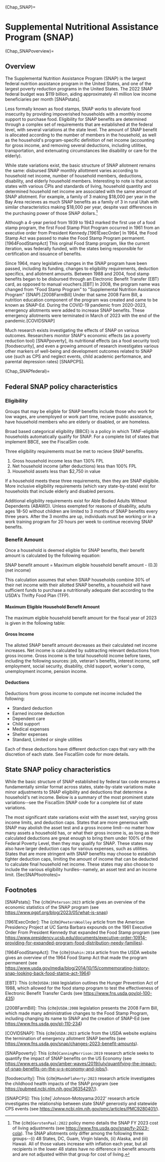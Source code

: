 (Chap_SNAP)=
# Supplemental Nutritional Assistance Program (SNAP)

(Chap_SNAPoverview)=
## Overview
The Supplemental Nutrition Assistance Program (SNAP) is the largest federal nutrition assistance program in the United States, and one of the largest poverty reduction programs in the United States. The 2022 SNAP federal budget was $119 billion, aiding approximately 41 million low income beneficiaries per month [SNAPstats].

Less formally known as food stamps, SNAP works to alleviate food insecurity by providing impoverished households with a monthly income support to purchase food. Eligibility for SNAP benefits are determined through a complex set of requirements that are established at the federal level, with several variations at the state level. The amount of SNAP benefit is allocated according to the number of members in the household, as well as the household's program-specific definition of net income (accounting for gross income, and removing several deductions, including utilities, transportation, and extenuating circumstances like disability or care for the elderly).

While state variations exist, the basic structure of SNAP allotment remains the same: disbursed SNAP monthly allottment varies according to household net income, number of household members, deductions, disability, and elderly household members. Interesting to note is that across states with various CPIs and standards of living, household quantity and determined household net income are associated with the same amount of SNAP allotment. For example, a family of 3 making \$18,000 per year in the Bay Area recieves as much SNAP benefits as a family of 3 in rural Utah with similar characteristics making \$18,000 per year, despite vast differences in the purchasing power of those SNAP dollars.[^cost_of_living]

Although a 4-year period from 1939 to 1943 marked the first use of a food stamp program, the first Food Stamp Pilot Program occurred in 1961 from an executive order from President Kennedy.[1961ExecOrder] In 1964, the Food Stamp Act was passed to make the Food Stamp Program permanent.[1964FoodStampAct] This orginal Food Stamp program, like the current iteration, was federally funded, with the states being responsible for certification and issuance of benefits. 

Since 1964, many legislative changes in the SNAP program have been passed, including its funding, changes to eligibility requirements, deduction specifics, and allotment amounts. Between 1988 and 2004, food stamp benefits began to be disbursed through an Electronic Benefit Transfer (EBT) card, as opposed to manual vouchers.[EBT] In 2008, the program name was changed from "Food Stamp Program" to "Supplemental Nutrition Assistance Program" (SNAP).[2008FarmBill] Under that same 2008 Farm Bill, a nutrition education component of the program was created and came to be known as SNAP-Ed. During the COVID-19 pandemic from 2020-2023, emergency allotments were added to increase SNAP benefits. These emergency allotments were terminated in March of 2023 with the end of the pandemic.[COVIDSNAP] 

Much research exists investigating the effects of SNAP on various outcomes. Researchers monitor SNAP's economic effects (as a poverty reduction tool) [SNAPpoverty], its nutritional effects (as a food security tool) [foodsecurity], and even a growing amount of research investigates various other markers of well-being and development outcomes related to SNAP use (such as CPS and neglect events, child academic performance, and parental depression rates) [SNAPCPS].

(Chap_SNAPfederal)=
## Federal SNAP policy characteristics

### Eligibility
Groups that may be eligible for SNAP benefits include those who work for low wages, are unemployed or work part time, recieve public assistance, have household members who are elderly or disabled, or are homeless.

Broad based categorical eligibility (BBCE) is a policy in which TANF-eligibile households automatically qualify for SNAP. For a complete list of states that implement BBCE, see the FiscalSim code.

Three eligibility requirements must be met to recieve SNAP benefits. 

1. Gross household income less than 130% FPL
2. Net household income (after deductions) less than 100% FPL
3. Household assets less than $2,750 in value

If a household meets these three requirements, then they are SNAP eligibile. More inclusive eligibility requirements (which vary state-by-state) exist for households that include elderly and disabled persons.

Additional eligibility requirements exist for Able Bodied Adults Without Dependents (ABAWD). Unless exempted for reasons of disability, adults ages 18-50 without children are limited to 3 months of SNAP benefits every three years. After the 3 months are up, individuals must be working or in a work training program for 20 hours per week to continue receiving SNAP benefits. 

### Benefit Amount

Once a household is deemed eligible for SNAP benefits, their benefit amount is calculated by the following equation:

SNAP benefit amount = Maximum eligible household benefit amount - (0.3)(net income) 

This calculation assumes that when SNAP households combine 30% of their net income with their allotted SNAP benefits, a household will have sufficient funds to purchase a nutritionally adequate diet according to the USDA's Thrifty Food Plan (TFP).

#### Maximum Eligible Household Benefit Amount

The maximum elgible household benefit amount for the fiscal year of 2023 is given in the following table: 

#### Gross Income

The alloted SNAP benefit amount decreases as their calculated net income increases. Net income is calculated by subtracting relevant deductions from gross income. Gross income is the total household income before taxes, including the following sources: job, veteran's benefits, interest income, self employment, social security, disability, child support, worker's comp, unemployment income, pension income.

#### Deductions

Deductions from gross income to compute net income included the following:

- Standard deduction
- Earned income deduction 
- Dependent care 
- Child support
- Medical expenses
- Shelter expenses
- Standard, Limited or single utilities

Each of these deductions have different deduction caps that vary with the discretion of each state. See FiscalSim code for more details.


## State SNAP policy characteristics

While the basic structure of SNAP established by federal tax code ensures a fundamentally similar format across states, state-by-state variations make minor adjustments to SNAP eligibility and deductions that determine a household's net income. Below is a summary of the most prominent state variations--see the FiscalSim SNAP code for a complete list of state variations.

The most significant state variations exist with the asset test, varying gross income limits, and deduction caps. States that are more generous with SNAP may abolish the asset test and a gross income limit--no matter how many assets a household has, or what their gross income is, as long as their calculated deductions are great enough to bring them under 100% of the Federal Poverty Level, then they may qualify for SNAP. These states may also have larger deduction caps for various expenses, such as utilities. States that are more stringent with SNAP benefits may choose to establish tighter deduction caps, limiting the amount of income that can be deducted to calculate final household net income. These states may also choose to include the various eligibility hurdles--namely, an asset test and an income limit. 
(SecSNAPfootnotes)=

## Footnotes

[SNAPstats]: The {cite}`Peterson:2023` article gives an overview of the economic statistics of the SNAP program (see https://www.pgpf.org/blog/2023/05/what-is-snap)

[^cost_of_living]: The {cite}`GerstenPaal:2022` policy memo details the SNAP FY 2023 cost of living adjustments (see https://www.fns.usda.gov/snap/fy-2023-cola). The SNAP allotments only differ among the following three groups--(i) 48 States, DC, Guam, Virgin Islands, (ii) Alaska, and (iii) Hawaii. All of those values increase with inflation each year, but all recipients in the lower 48 states have no difference in benefit amounts and are not adjusted within that group for cost of living.

[1961ExecOrder]: The {cite}`PeetersWoolley` article from the American Presidency Project at UC Santa Barbara expounds on the 1961 Executive Order From President Kennedy that expanded the Food Stamp program (see https://www.presidency.ucsb.edu/documents/executive-order-10914-providing-for-expanded-program-food-distribution-needy-families).

[1964FoodStampAct]: The {cite}`Shahin:2014` article from the USDA website gives an overview of the 1964 Food Stamp Act that made the program permanent (see https://www.usda.gov/media/blog/2014/10/15/commemorating-history-snap-looking-back-food-stamp-act-1964)

[EBT]: This {cite}`USDA:1988` legislation outlines the Hunger Prevention Act of 1988, which allowed for the food stamp program to test the effectiveness of Electronic Benefit Transfer Cards (see https://www.fns.usda.gov/pl-100-435)

[2008FarmBill]: This {cite}`USDA:2008` legislation presents the 2008 Farm Bill, which made many administrative changes to the Food Stamp Program, including changing its name to SNAP and the creation of SNAP-Ed (see https://www.fns.usda.gov/pl-110-234)

[COVIDSNAP]: This {cite}`USDA:2023` article from the USDA website explains the termination of emergency allotment SNAP benefits (see https://www.fns.usda.gov/snap/changes-2023-benefit-amounts).

[SNAPpoverty]: This {cite}`CanningMorrison:2019` research article seeks to quantify the impact of SNAP benefits on the US Economy (see https://www.ers.usda.gov/amber-waves/2019/july/quantifying-the-impact-of-snap-benefits-on-the-u-s-economy-and-jobs/).

[foodsecurity]: This {cite}`MandeFlaherty:2023` research article investigates the childhood health impacts of the SNAP program (see https://pubmed.ncbi.nlm.nih.gov/36354297/).

[SNAPCPS]: This [cite]`Johnson-Motoyama:2022' research article investigates the relationship between state SNAP generostiy and statewide CPS events (see https://www.ncbi.nlm.nih.gov/pmc/articles/PMC9280401/).